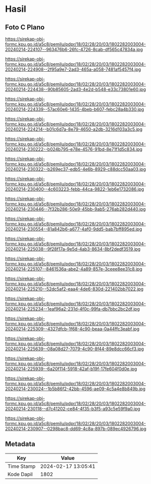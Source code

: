 # Hasil

## Foto C Plano

https://sirekap-obj-formc.kpu.go.id/a5c8/pemilu/pdpr/18/02/28/20/03/1802282003004-20240214-224107--963476b6-26fc-4726-8cab-df565c47834a.jpg

https://sirekap-obj-formc.kpu.go.id/a5c8/pemilu/pdpr/18/02/28/20/03/1802282003004-20240214-224908--2f95a9e7-2ad3-465a-a058-7481af5457f4.jpg

https://sirekap-obj-formc.kpu.go.id/a5c8/pemilu/pdpr/18/02/28/20/03/1802282003004-20240214-224438--90b85605-2ad3-4e2d-b548-e33c73801e60.jpg

https://sirekap-obj-formc.kpu.go.id/a5c8/pemilu/pdpr/18/02/28/20/03/1802282003004-20240214-224339--57ac60e6-1435-4beb-b607-febc28a4b330.jpg

https://sirekap-obj-formc.kpu.go.id/a5c8/pemilu/pdpr/18/02/28/20/03/1802282003004-20240214-224214--b01c6d7a-8e79-4650-a2db-3216d103a3c5.jpg

https://sirekap-obj-formc.kpu.go.id/a5c8/pemilu/pdpr/18/02/28/20/03/1802282003004-20240214-230222--b024b795-e78e-4576-91bd-8e71f1d5c834.jpg

https://sirekap-obj-formc.kpu.go.id/a5c8/pemilu/pdpr/18/02/28/20/03/1802282003004-20240214-230322--b269ec37-edb5-4e6b-8929-c88dcc50aa03.jpg

https://sirekap-obj-formc.kpu.go.id/a5c8/pemilu/pdpr/18/02/28/20/03/1802282003004-20240214-230400--4c603223-febb-44ca-9822-1eb6e1732086.jpg

https://sirekap-obj-formc.kpu.go.id/a5c8/pemilu/pdpr/18/02/28/20/03/1802282003004-20240214-230446--7f32b286-50e9-45bb-9ab5-276ab282d440.jpg

https://sirekap-obj-formc.kpu.go.id/a5c8/pemilu/pdpr/18/02/28/20/03/1802282003004-20240214-230554--81a842b6-a677-4af0-9dd5-bab7bff895ed.jpg

https://sirekap-obj-formc.kpu.go.id/a5c8/pemilu/pdpr/18/02/28/20/03/1802282003004-20240214-225038--9f28f17a-9e5d-4ab3-8634-8bf2dedf3519.jpg

https://sirekap-obj-formc.kpu.go.id/a5c8/pemilu/pdpr/18/02/28/20/03/1802282003004-20240214-225107--8461536a-abe2-4a89-857e-3ceee8ee31c8.jpg

https://sirekap-obj-formc.kpu.go.id/a5c8/pemilu/pdpr/18/02/28/20/03/1802282003004-20240214-225210--52dc5af2-eaa4-4de6-830d-221402bb7022.jpg

https://sirekap-obj-formc.kpu.go.id/a5c8/pemilu/pdpr/18/02/28/20/03/1802282003004-20240214-225234--1eaf96a2-231d-4f0c-99fa-db7bbc2bc2df.jpg

https://sirekap-obj-formc.kpu.go.id/a5c8/pemilu/pdpr/18/02/28/20/03/1802282003004-20240214-225309--4327dfcb-1f68-4c90-beaa-0a44ffc3eabf.jpg

https://sirekap-obj-formc.kpu.go.id/a5c8/pemilu/pdpr/18/02/28/20/03/1802282003004-20240214-225639--08a08d27-7079-4c90-8f44-89e8dcc66cf3.jpg

https://sirekap-obj-formc.kpu.go.id/a5c8/pemilu/pdpr/18/02/28/20/03/1802282003004-20240214-225939--6a20f114-5918-42af-b19f-17fe604f0d0e.jpg

https://sirekap-obj-formc.kpu.go.id/a5c8/pemilu/pdpr/18/02/28/20/03/1802282003004-20240214-230024--1b5b86f2-42bb-4596-ae09-4c5a4e8b849b.jpg

https://sirekap-obj-formc.kpu.go.id/a5c8/pemilu/pdpr/18/02/28/20/03/1802282003004-20240214-230118--d7c41202-ce84-4f35-b3f5-a93c5e59f9a0.jpg

https://sirekap-obj-formc.kpu.go.id/a5c8/pemilu/pdpr/18/02/28/20/03/1802282003004-20240214-230907--0298bac8-dd69-4c8a-897b-089ec4926796.jpg


## Metadata

| Key        | Value               |
| ---------- | ------------------- |
| Time Stamp | 2024-02-17 13:05:41 |
| Kode Dapil | 1802                |



